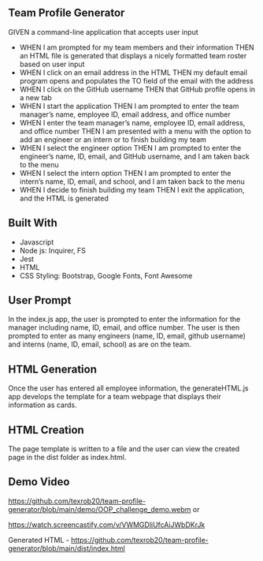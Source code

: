 ## Team Profile  Generator
GIVEN a command-line application that accepts user input
- WHEN I am prompted for my team members and their information THEN an HTML file is generated that displays a nicely formatted team roster based on user input
- WHEN I click on an email address in the HTML THEN my default email program opens and populates the TO field of the email with the address
- WHEN I click on the GitHub username THEN that GitHub profile opens in a new tab
- WHEN I start the application THEN I am prompted to enter the team manager’s name, employee ID, email address, and office number
- WHEN I enter the team manager’s name, employee ID, email address, and office number THEN I am presented with a menu with the option to add an engineer or an intern or to finish building my team 
- WHEN I select the engineer option THEN I am prompted to enter the engineer’s name, ID, email, and GitHub username, and I am taken back to the menu
- WHEN I select the intern option THEN I am prompted to enter the intern’s name, ID, email, and school, and I am taken back to the menu
- WHEN I decide to finish building my team THEN I exit the application, and the HTML is generated

## Built With
- Javascript
- Node js: Inquirer, FS
- Jest
- HTML
- CSS Styling: Bootstrap, Google Fonts, Font Awesome

## User Prompt
In the index.js app, the user is prompted to enter the information for the manager including name, ID, email, and office number.  The user is then prompted to enter as many engineers (name, ID, email, github username) and interns (name, ID, email, school) as are on the team.

## HTML Generation
Once the user has entered all employee information, the generateHTML.js app develops the template for a team webpage that displays their information as cards.  

## HTML Creation
The page template is written to a file and the user can view the created page in the dist folder as index.html.

## Demo Video
https://github.com/texrob20/team-profile-generator/blob/main/demo/OOP_challenge_demo.webm or

https://watch.screencastify.com/v/VWMGDliUfcAiJWbDKrJk

Generated HTML - https://github.com/texrob20/team-profile-generator/blob/main/dist/index.html